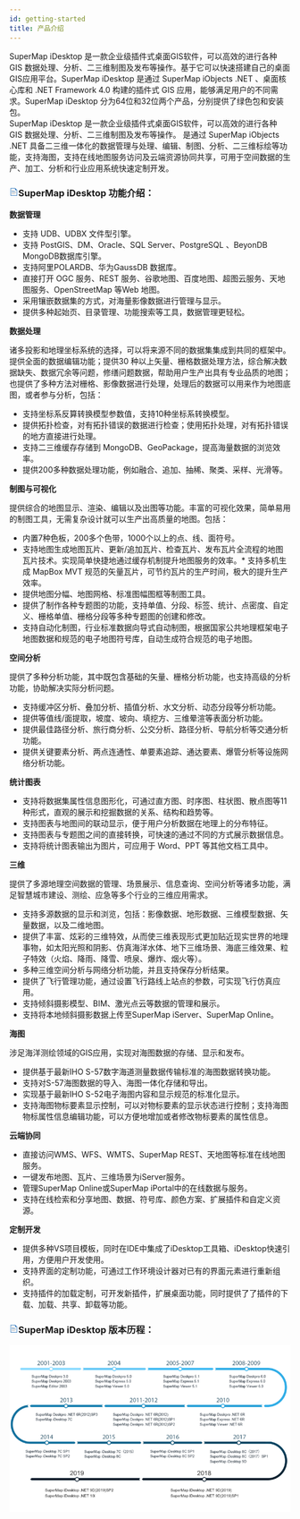 ```yaml
---
id: getting-started
title: 产品介绍
---
```


SuperMap iDesktop 是一款企业级插件式桌面GIS软件，可以高效的进行各种 GIS 数据处理、分析、二三维制图及发布等操作。基于它可以快速搭建自己的桌面GIS应用平台。SuperMap iDesktop 是通过 SuperMap iObjects .NET 、桌面核心库和 .NET Framework 4.0 构建的插件式 GIS 应用，能够满足用户的不同需求。SuperMap iDesktop  分为64位和32位两个产品，分别提供了绿色包和安装包。  
SuperMap iDesktop 是一款企业级插件式桌面GIS软件，可以高效的进行各种 GIS 数据处理、分析、二三维制图及发布等操作。 是通过 SuperMap iObjects .NET  具备二三维一体化的数据管理与处理、编辑、制图、分析、二三维标绘等功能，支持海图，支持在线地图服务访问及云端资源协同共享，可用于空间数据的生产、加工、分析和行业应用系统快速定制开发。

### ![](img/read.gif)SuperMap iDesktop 功能介绍：

**数据管理**  

*   支持 UDB、UDBX 文件型引擎。 
*   支持 PostGIS、DM、Oracle、SQL Server、PostgreSQL 、BeyonDB MongoDB数据库引擎。
*   支持阿里POLARDB、华为GaussDB 数据库。 
*   直接打开 OGC 服务、REST 服务、谷歌地图、百度地图、超图云服务、天地图服务、OpenStreetMap 等Web 地图。
*   采用镶嵌数据集的方式，对海量影像数据进行管理与显示。
*   提供多种起始页、目录管理、功能搜索等工具，数据管理更轻松。

**数据处理**

诸多投影和地理坐标系统的选择，可以将来源不同的数据集集成到共同的框架中。提供全面的数据编辑功能；提供30 种以上矢量、栅格数据处理方法，综合解决数据缺失、数据冗余等问题，修缮问题数据，帮助用户生产出具有专业品质的地图；也提供了多种方法对栅格、影像数据进行处理，处理后的数据可以用来作为地图底图，或者参与分析，包括：

*   支持坐标系反算转换模型参数值，支持10种坐标系转换模型。
*   提供拓扑检查，对有拓扑错误的数据进行检查；使用拓扑处理，对有拓扑错误的地方直接进行处理。
*   支持二三维缓存存储到 MongoDB、GeoPackage，提高海量数据的浏览效率。
*   提供200多种数据处理功能，例如融合、追加、抽稀、聚类、采样、光滑等。

**制图与可视化**

提供综合的地图显示、渲染、编辑以及出图等功能。丰富的可视化效果，简单易用的制图工具，无需复杂设计就可以生产出高质量的地图。包括：

*   内置7种色板，200多个色带，1000个以上的点、线、面符号。
*   支持地图生成地图瓦片、更新/追加瓦片、检查瓦片、发布瓦片全流程的地图瓦片技术。实现简单快捷地通过缓存机制提升地图服务的效率。*   支持多机生成 MapBox MVT 规范的矢量瓦片，可节约瓦片的生产时间，极大的提升生产效率。
*   提供地图分幅、地图网格、标准图幅图框等制图工具。
*   提供了制作各种专题图的功能，支持单值、分段、标签、统计、点密度、自定义、栅格单值、栅格分段等多种专题图的创建和修改。
*   支持自动化制图，行业标准数据向导式自动制图，根据国家公共地理框架电子地图数据和规范的电子地图符号库，自动生成符合规范的电子地图。

**空间分析**

提供了多种分析功能，其中既包含基础的矢量、栅格分析功能，也支持高级的分析功能，协助解决实际分析问题。

*   支持缓冲区分析、叠加分析、插值分析、水文分析、动态分段等分析功能。
*   提供等值线/面提取，坡度、坡向、填挖方、三维晕渲等表面分析功能。
*   提供最佳路径分析、旅行商分析、公交分析、路径分析、导航分析等交通分析功能。
*   提供关键要素分析、两点连通性、单要素追踪、通达要素、爆管分析等设施网络分析功能。

**统计图表**

*   支持将数据集属性信息图形化，可通过直方图、时序图、柱状图、散点图等11种形式，直观的展示和挖掘数据的关系、结构和趋势等。
*   支持图表与地图间的联动显示，便于用户分析数据在地理上的分布特征。
*   支持图表与专题图之间的直接转换，可快速的通过不同的方式展示数据信息。
*   支持将统计图表输出为图片，可应用于 Word、PPT 等其他文档工具中。

**三维**

提供了多源地理空间数据的管理、场景展示、信息查询、空间分析等诸多功能，满足智慧城市建设、测绘、应急等多个行业的三维应用需求。

*   支持多源数据的显示和浏览，包括：影像数据、地形数据、三维模型数据、矢量数据，以及二维地图。
*   提供了丰富、炫彩的三维特效，从而使三维表现形式更加贴近现实世界的地理事物，如太阳光照和阴影、仿真海洋水体、地下三维场景、海底三维效果、粒子特效（火焰、降雨、降雪、喷泉、爆炸、烟火等）。
*   多种三维空间分析与网络分析功能，并且支持保存分析结果。
*   提供了飞行管理功能，通过设置飞行路线上站点的参数，可实现飞行仿真应用。
*   支持倾斜摄影模型、BIM、激光点云等数据的管理和展示。
*   支持将本地倾斜摄影数据上传至SuperMap iServer、SuperMap Online。

**海图**

涉足海洋测绘领域的GIS应用，实现对海图数据的存储、显示和发布。

*   提供基于最新IHO S-57数字海道测量数据传输标准的海图数据转换功能。
*   支持对S-57海图数据的导入、海图一体化存储和导出。
*   实现基于最新IHO S-52电子海图内容和显示规范的标准化显示。
*   支持海图物标要素显示控制，可以对物标要素的显示状态进行控制；支持海图物标属性信息编辑功能，可以方便地增加或者修改物标要素的属性信息。

**云端协同**

*   直接访问WMS、WFS、WMTS、SuperMap REST、天地图等标准在线地图服务。
*   一键发布地图、瓦片、三维场景为iServer服务。
*   管理SuperMap Online或SuperMap iPortal中的在线数据与服务。
*   支持在线检索和分享地图、数据、符号库、颜色方案、扩展插件和自定义资源。

**定制开发**

*   提供多种VS项目模板，同时在IDE中集成了iDesktop工具箱、iDesktop快速引用，方便用户开发使用。
*   支持界面的定制功能，可通过工作环境设计器对已有的界面元素进行重新组织。
*   支持插件的加载定制，可开发新插件，扩展桌面功能，同时提供了了插件的下载、加载、共享、卸载等功能。

### ![](img/read.gif)SuperMap iDesktop 版本历程：

![](img/VersionHistory.png)
